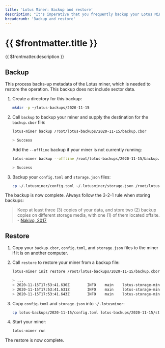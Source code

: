 ```yaml
---
title: 'Lotus Miner: Backup and restore'
description: "It's imperative that you frequently backup your Lotus Miner. This page walks you through how to backup your Lotus Miner, and also how to restore your backup."
breadcrumb: 'Backup and restore'
---
```


# {{ $frontmatter.title }}

{{ $frontmatter.description }}

## Backup

This process backs-up metadata of the Lotus miner, which is needed to restore the operation. This backup does not include sector data.

1. Create a directory for this backup:

   ```bash
   mkdir -p ~/lotus-backups/2020-11-15
   ```

1. Call `backup` to backup your miner and supply the destination for the `backup.cbor` file:

   ```bash
   lotus-miner backup /root/lotus-backups/2020-11-15/backup.cbor

   > Success
   ```

   Add the `--offline` backup if your miner is not currently running:

   ```bash
   lotus-miner backup --offline /root/lotus-backups/2020-11-15/backup.cbor

   > Success
   ```

1. Backup your `config.toml` and `storage.json` files:

   ```bash
   cp ~/.lotusminer/config.toml ~/.lotusminer/storage.json /root/lotus-backups/2020-11-15
   ```

The backup is now complete. Always follow the 3-2-1 rule when storing backups:

> Keep at least three (3) copies of your data, and store two (2) backup copies on different storage media, with one (1) of them located offsite. - [Nakivo, 2017](https://www.nakivo.com/blog/3-2-1-backup-rule-efficient-data-protection-strategy/)

## Restore

1. Copy your `backup.cbor`, `config.toml`, and `storage.json` files to the miner if it is on another computer.
1. Call `restore` to restore your miner from a backup file:

   ```bash
   lotus-miner init restore /root/lotus-backups/2020-11-15/backup.cbor

   > ...
   > 2020-11-15T17:53:41.630Z        INFO    main    lotus-storage-miner/init_restore.go:254 Initializing libp2p identity
   > 2020-11-15T17:53:41.631Z        INFO    main    lotus-storage-miner/init_restore.go:266 Configuring miner actor
   > 2020-11-15T17:53:41.643Z        INFO    main    lotus-storage-miner/init.go:592 Waiting for message: bafy2bzacea3a7kqp3du5lwhm6xlaawxbz3ae7luefmhlcewljclauit7yexuq
   ```

1. Copy `config.toml` and `storage.json` into `~/.lotusminer`:

   ```bash
   cp lotus-backups/2020-11-15/config.toml lotus-backups/2020-11-15/storage.json .lotusminer
   ```

1. Start your miner:

   ```bash
   lotus-miner run
   ```

The restore is now complete.
